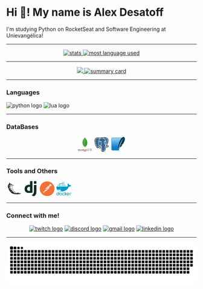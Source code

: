# Hi 👋! My name is Alex Desatoff

I'm studying Python on RocketSeat and Software Engineering at Unievangélica!

---

<center>
  <a href="https://github.com/Desatoff">
    <img src="https://github-readme-stats.vercel.app/api?username=desatoff&hide_title=false&hide_rank=false&show_icons=true&include_all_commits=true&count_private=true&disable_animations=false&theme=dracula&locale=en&hide_border=false" height="150" alt="stats" />
    <img src="https://github-readme-stats.vercel.app/api/top-langs?username=desatoff&locale=en&hide_title=false&layout=compact&card_width=320&langs_count=5&theme=dracula&hide_border=false" height="150" alt= "most language used"/>
  </a>
</center>

---

<center>
  <a href="https://github.com/Desatoff">
    <img src="https://github-readme-stats.vercel.app/api/summary-card?username=desatoff&locale=en&hide_title=false&layout=compact&card_width=320&theme=dracula&hide_border=false" height="150" />
    <img src="https://github-profile-summary-cards.vercel.app/api/cards/profile-details?username=Desatoff&layout=compact&card_width=320&langs_count=5&theme=dracula&hide_border=false" height="150" alt="summary card" />
  </a>
</center>

---

### Languages
<center>
  <div align="left">
    <img src="https://cdn.jsdelivr.net/gh/devicons/devicon@latest/icons/python/python-original.svg" height="40" alt="python logo"  />
    <img src="https://cdn.jsdelivr.net/gh/devicons/devicon@latest/icons/lua/lua-original.svg" height="40" alt="lua logo" />
  </div>
</center>

---

### DataBases
<center>
  <div>
    <img src="./assets/mongodb-white-bg.svg" height="40" alt="mongodb logo"/>
    <img src="./assets/postgresql-white-bg.svg" height="40" alt="postgresql logo"/>
    <img src="./assets/sqlite-white-bg.svg" height="40" alt="sqlite logo"/>
  </div>
</center>

---

### Tools and Others
<center>
  <div align="left">
    <img src="./assets/flask-white-bg.svg" height="40" alt="flask logo" />
    <img src="./assets/django-white-bg.svg" height="40" alt="django logo" />
    <img src="./assets/postman-white-bg.svg" height="40" alt="postman logo" />
    <img src="./assets/docker-white-bg.svg" height="40" alt="docker logo" />
    </div>
</center>

---

### Connect with me!
<center>
  <a href="https://www.twitch.tv/nuclefar" target="_blank"><img src="https://img.shields.io/static/v1?message=Twitch&logo=twitch&label=&color=9146FF&logoColor=white&labelColor=&style=for-the-badge" height="35" alt="twitch logo"  /></a>
  <a href="https://discord.gg/Q22EqJxNXM" target="_blank"><img src="https://img.shields.io/static/v1?message=Discord&logo=discord&label=&color=7289DA&logoColor=white&labelColor=&style=for-the-badge" height="35" alt="discord logo"  /></a>
  <a href="mailto:alexdesatoff2007@gmail.com"><img src="https://img.shields.io/static/v1?message=Gmail&logo=gmail&label=&color=D14836&logoColor=white&labelColor=&style=for-the-badge" height="35" alt="gmail logo"  /></a>
  <a href="https://www.linkedin.com/in/alex-desatoff-56a93934b/" target="_blank"><img src="https://img.shields.io/static/v1?message=LinkedIn&logo=linkedin&label=&color=0077B5&logoColor=white&labelColor=&style=for-the-badge" height="35" alt="linkedin logo"  /></a>
</center>

---

![snake gif](https://github.com/Desatoff/Desatoff/blob/output/github-snake-dark.svg)
